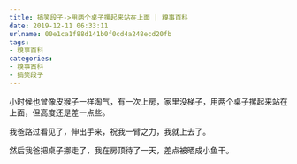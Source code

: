 ```yaml
---
title: 搞笑段子->用两个桌子摞起来站在上面 | 糗事百科
date: 2019-12-11 06:33:11
urlname: 00e1ca1f88d141b0f0cd4a248ecd20fb
tags: 
- 糗事百科
categories:
- 糗事百科
- 搞笑段子
---
```

小时候也曾像皮猴子一样淘气，有一次上房，家里没梯子，用两个桌子摞起来站在上面，但高度还是差一点些。

我爸路过看见了，伸出手来，祝我一臂之力，我就上去了。

然后我爸把桌子挪走了，我在房顶待了一天，差点被晒成小鱼干。


